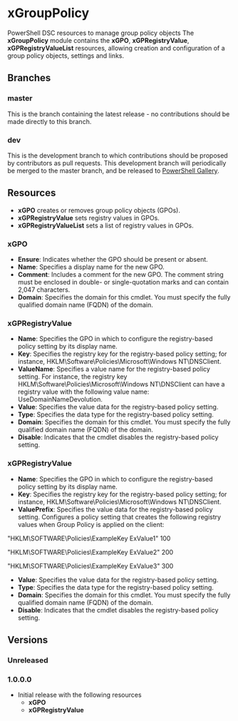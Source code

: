 # xGroupPolicy
PowerShell DSC resources to manage group policy objects
The **xGroupPolicy** module contains the **xGPO**, **xGPRegistryValue**, **xGPRegistryValueList** resources, allowing creation and configuration of a group policy objects, settings and links.

## Branches

### master

This is the branch containing the latest release - no contributions should be made
directly to this branch.

### dev

This is the development branch to which contributions should be proposed by contributors
as pull requests. This development branch will periodically be merged to the master
branch, and be released to [PowerShell Gallery](https://www.powershellgallery.com/).

## Resources

* **xGPO** creates or removes group policy objects (GPOs).
* **xGPRegistryValue** sets registry values in GPOs.
* **xGPRegistryValueList** sets a list of registry values in GPOs.

### xGPO

* **Ensure**: Indicates whether the GPO should be present or absent. 
* **Name**: Specifies a display name for the new GPO.
* **Comment**: Includes a comment for the new GPO. The comment string must be enclosed in double- or single-quotation marks and can contain 2,047 characters.
* **Domain**: Specifies the domain for this cmdlet. You must specify the fully qualified domain name (FQDN) of the domain.

### xGPRegistryValue

* **Name**: Specifies the GPO in which to configure the registry-based policy setting by its display name.
* **Key**: Specifies the registry key for the registry-based policy setting; for instance, HKLM\\Software\\Policies\\Microsoft\\Windows NT\\DNSClient.
* **ValueName**: Specifies a value name for the registry-based policy setting. For instance, the registry key HKLM\\Software\\Policies\\Microsoft\\Windows NT\\DNSClient can have a registry value with the following value name: UseDomainNameDevolution.
* **Value**: Specifies the value data for the registry-based policy setting.
* **Type**: Specifies the data type for the registry-based policy setting.
* **Domain**: Specifies the domain for this cmdlet. You must specify the fully qualified domain name (FQDN) of the domain.
* **Disable**: Indicates that the cmdlet disables the registry-based policy setting.

### xGPRegistryValue

* **Name**: Specifies the GPO in which to configure the registry-based policy setting by its display name.
* **Key**: Specifies the registry key for the registry-based policy setting; for instance, HKLM\\Software\\Policies\\Microsoft\\Windows NT\\DNSClient.
* **ValuePrefix**: Specifies the value data for the registry-based policy setting.
Configures a policy setting that creates the following registry values when Group Policy is applied on the client:

"HKLM\SOFTWARE\Policies\ExampleKey ExValue1" 100

"HKLM\SOFTWARE\Policies\ExampleKey ExValue2" 200

"HKLM\SOFTWARE\Policies\ExampleKey ExValue3" 300
* **Value**: Specifies the value data for the registry-based policy setting.
* **Type**: Specifies the data type for the registry-based policy setting.
* **Domain**: Specifies the domain for this cmdlet. You must specify the fully qualified domain name (FQDN) of the domain.
* **Disable**: Indicates that the cmdlet disables the registry-based policy setting.

## Versions

### Unreleased

### 1.0.0.0

* Initial release with the following resources
  * **xGPO**
  * **xGPRegistryValue**
